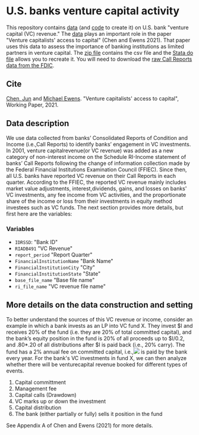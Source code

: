 # U.S. banks venture capital activity

This repository contains [data](https://github.com/michaelewens/Banks-In-VC/blob/main/vcRevenue.csv.zip) (and [code](https://github.com/michaelewens/Banks-In-VC/blob/main/publicVCrevenue.do) to create it) on U.S. bank "venture capital (VC) revenue."  The [data](https://github.com/michaelewens/Banks-In-VC/blob/main/vcRevenue.csv.zip) plays an important role in the paper "Venture capitalists' access to capital" (Chen and Ewens 2021).  That paper uses this data to assess the importance of banking institutions as limited partners in venture capital.   The [zip file](https://github.com/michaelewens/Banks-In-VC/blob/main/vcRevenue.csv.zip) contains the csv file and the [Stata do file](https://github.com/michaelewens/Banks-In-VC/blob/main/publicVCrevenue.do) allows you to recreate it.  You will need to download the [raw Call Reports data from the FDIC](https://cdr.ffiec.gov/public/PWS/DownloadBulkData.aspx). 

## Cite

[Chen, Jun](http://en.rmbs.ruc.edu.cn/show-77-987-1.html) and [Michael Ewens](http://ewens.caltech.edu).  "Venture capitalists' access to capital", Working Paper, 2021.

## Data description

We use data collected from banks’ Consolidated Reports of Condition and Income (i.e.,Call  Reports)  to  identify  banks’  engagement  in  VC  investments.   In  2001, venture  capitalrevenue(or VC revenue) was added as a new category of non-interest income on the Schedule RI-Income statement of banks’ Call Reports following the change of information collection made by the Federal Financial Institutions Examination Council (FFIEC). Since then, all U.S. banks have reported VC revenue on their Call Reports in each quarter. According to the FFIEC, the reported VC revenue mainly includes market value adjustments, interest,dividends, gains, and losses on banks' VC investments, any fee income from VC activities, and the proportionate share of the income or loss from their investments in equity method investees such as VC funds.   The next section provides more details, but first here are the variables:

### Variables
- `IDRSSD`: "Bank ID"
- `RIADB491` "VC Revenue"
- `report_period` "Report Quarter"
- `FinancialInstitutionName` "Bank Name"
- `FinancialInstitutionCity` "City"
- `FinancialInstitutionState` "State"
- `base_file_name` "Base file name"
- `ri_file_name` "VC revenue file name"

## More details on the data construction and setting

 To better understand the sources of this VC revenue or income, consider an example in which a bank invests as an LP into VC fund X. They invest $I and receives 20% of the fund (i.e.  they are 20% of total committed capital), and the bank’s equity position in the fund is 20% of all proceeds up to $I/0.2, and .80*.20 of all distributions after $I is paid back (i.e., 20% carry).  The fund has a 2% annual fee on committed capital, i.e.,<img src="https://render.githubusercontent.com/render/math?math=\$I*0.02"> is paid by the bank every year.  For the bank's VC investments in fund X, we can then analyze whether there will be venturecapital revenue booked for different types of events.
 
 1. Capital committment
 2. Management fee
 3. Capital calls (Drawdown)
 4. VC marks up or down the investment
 5. Capital  distribution
 6. The bank (either partially or fully) sells it position in the fund

See Appendix A of Chen and Ewens (2021) for more details.

